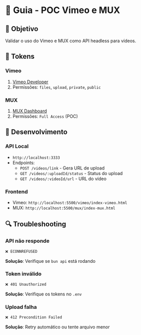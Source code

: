 # 📖 Guia - POC Vimeo e MUX

## 🎯 Objetivo
Validar o uso do Vimeo e MUX como API headless para vídeos.

## 🔑 Tokens

### Vimeo
1. [Vimeo Developer](https://developer.vimeo.com/)
2. Permissões: `files`, `upload`, `private`, `public`

### MUX
1. [MUX Dashboard](https://dashboard.mux.com/)
2. Permissões: `Full Access` (POC)

## 🚀 Desenvolvimento

### API Local
- `http://localhost:3333`
- Endpoints:
  - `POST /videos/link` - Gera URL de upload
  - `GET /videos/:uploadId/status` - Status do upload
  - `GET /videos/:videoId/url` - URL do vídeo

### Frontend
- Vimeo: `http://localhost:5500/vimeo/index-vimeo.html`
- MUX: `http://localhost:5500/mux/index-mux.html`

## 🔍 Troubleshooting

### API não responde
```bash
❌ ECONNREFUSED
```
**Solução**: Verifique se `bun api` está rodando

### Token inválido
```bash
❌ 401 Unauthorized
```
**Solução**: Verifique os tokens no `.env`

### Upload falha
```bash
❌ 412 Precondition Failed
```
**Solução**: Retry automático ou tente arquivo menor 